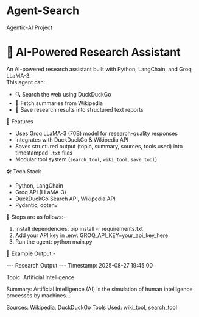 # Agent-Search
Agentic-AI Project

# 🧠 AI-Powered Research Assistant

An AI-powered research assistant built with Python, LangChain, and Groq LLaMA-3.  
This agent can:
- 🔍 Search the web using DuckDuckGo
- 📖 Fetch summaries from Wikipedia
- 💾 Save research results into structured text reports

🚀 Features
- Uses Groq LLaMA-3 (70B) model for research-quality responses
- Integrates with DuckDuckGo & Wikipedia API
- Saves structured output (topic, summary, sources, tools used) into timestamped `.txt` files
- Modular tool system (`search_tool`, `wiki_tool`, `save_tool`)

🛠️ Tech Stack
- Python, LangChain
- Groq API (LLaMA-3)
- DuckDuckGo Search API, Wikipedia API
- Pydantic, dotenv


📌 Steps are as follows:-

1. Install dependencies:
      pip install -r requirements.txt
2. Add your API key in .env:
      GROQ_API_KEY=your_api_key_here
3. Run the agent:
      python main.py


📌 Example Output:-

--- Research Output ---
Timestamp: 2025-08-27 19:45:00

Topic: Artificial Intelligence

Summary:
Artificial Intelligence (AI) is the simulation of human intelligence processes by machines...

Sources: Wikipedia, DuckDuckGo
Tools Used: wiki_tool, search_tool

